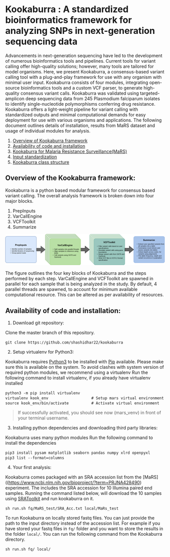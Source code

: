 # Kookaburra : A standardized bioinformatics framework for analyzing SNPs in next-generation sequencing data

Advancements in next-generation sequencing have led to the development of numerous bioinformatics tools and pipelines. Current tools for variant calling offer high-quality solutions; however, many tools are tailored for model organisms. Here, we present Kookaburra, a consensus-based variant calling tool with a plug-and-play framework for use with any organism with minimal user input. Kookaburra consists of four modules, integrating open-source bioinformatics tools and a custom VCF parser, to generate high-quality consensus variant calls. Kookaburra was validated using targeted-amplicon deep sequencing data from 245 Plasmodium falciparum isolates to identify single-nucleotide polymorphisms conferring drug resistance. Kookaburra offers a light-weight pipeline for variant calling with standardized outputs and minimal computational demands for easy deployment for use with various organisms and applications. The following document outlines details of installation, results from MaRS dataset and usage of individual modules for analysis.

1. [Overview of Kookaburra framework](#Overview)
2. [Availability of code and installation](#Installation)
3. [Kookaburra for Malaria Resistance Surveillance(MaRS)](#MaRS)
4. [Input standardization](#inputs)
5. [Kookaburra class structure](#classes)

<a id="Overview"></a>
## Overview of the Kookaburra framework:

Kookaburra is a python based modular framework for consensus based variant calling. The overall analysis framework is broken down into four major blocks.
1. PrepInputs
2. VarCallEngine
3. VCFToolkit
4. Summarize

![Kookaburra framework overview](images/Kookaburra.png)

The figure outlines the four key blocks of Kookaburra and the steps performed by each step. VarCallEngine and VCFToolkit are spawned in parallel for each sample that is being analyzed in the study. By default, 4 parallel threads are spawned, to account for minimum available computational resource. This can be altered as per availability of resources.

<a id="Installation"></a>
## Availability of code and installation:

1. Download git repository:

Clone the master branch of this repository.
```{sh}
git clone https://github.com/shashidhar22/kookaburra
```

2. Setup virtualenv for Python3:

Kookaburra requires [Python3](https://www.python.org/downloads/) to be installed with [Pip](https://pip.pypa.io/en/stable/installing/) available. Please make sure this is available on the system.
To avoid clashes with system version of required python modules, we recommend using a virtualenv
Run the following command to install virtualenv, if you already have virtualenv installed

```{sh}
python3 -m pip install virtualenv
virtualenv kook_env                   # Setup mars virtual environment
source kook_env/bin/activate          # Activate virtual environment
```
> If successfully activated, you should see now (mars_venv) in front of your terminal username.

3. Installing python dependencies and downloading third party libraries:

Kookaburra uses many python modules
Run the following command to install the dependencies
```{sh}
pip3 install pysam matplotlib seaborn pandas numpy xlrd openpyxl
pip3 list --format=columns
```

4. Your first analysis:

Kookaburra comes packaged with an SRA accession list from the [MaRS]((https://www.ncbi.nlm.nih.gov/bioproject/?term=PRJNA428490) experiment. The includes the SRA accession for 10 Illumina paired end samples. Running the command listed below, will download the 10 samples using [SRAToolkit](https://trace.ncbi.nlm.nih.gov/Traces/sra/sra.cgi?view=software) and run kookaburra on it.
```{sh}
sh run.sh fq/MaRS_test/SRA_Acc.txt local/MaRs_test
```
To run Kookaburra on locally stored fastq files. You can just provide the path to the input directory instead of the accession list.
For example if you have stored your fastq files in ```fq/``` folder and you want to store the results in the folder ```local/```. You can run the following command from the Kookaburra directory.

```{sh}
sh run.sh fq/ local/
```
